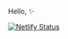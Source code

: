 ﻿Hello, ✨

[![Netlify Status](https://api.netlify.com/api/v1/badges/a9d9cbee-b891-4f36-ac56-6027e54f48f7/deploy-status)](https://app.netlify.com/sites/stuartmuyambi/deploys)